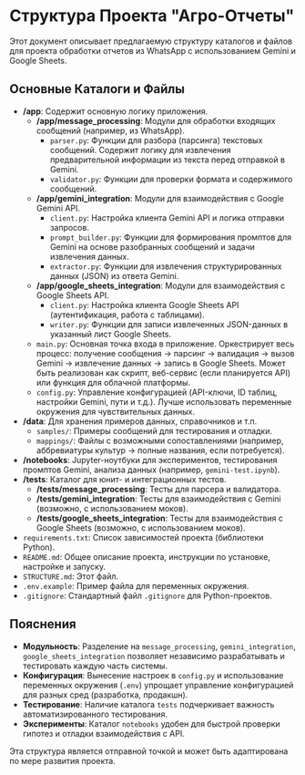 # Структура Проекта "Агро-Отчеты"

Этот документ описывает предлагаемую структуру каталогов и файлов для проекта обработки отчетов из WhatsApp с использованием Gemini и Google Sheets.

## Основные Каталоги и Файлы

-   **/app**: Содержит основную логику приложения.
    -   **/app/message_processing**: Модули для обработки входящих сообщений (например, из WhatsApp).
        -   `parser.py`: Функции для разбора (парсинга) текстовых сообщений. Содержит логику для извлечения предварительной информации из текста перед отправкой в Gemini.
        -   `validator.py`: Функции для проверки формата и содержимого сообщений.
    -   **/app/gemini_integration**: Модули для взаимодействия с Google Gemini API.
        -   `client.py`: Настройка клиента Gemini API и логика отправки запросов.
        -   `prompt_builder.py`: Функции для формирования промптов для Gemini на основе разобранных сообщений и задачи извлечения данных.
        -   `extractor.py`: Функции для извлечения структурированных данных (JSON) из ответа Gemini.
    -   **/app/google_sheets_integration**: Модули для взаимодействия с Google Sheets API.
        -   `client.py`: Настройка клиента Google Sheets API (аутентификация, работа с таблицами).
        -   `writer.py`: Функции для записи извлеченных JSON-данных в указанный лист Google Sheets.
    -   `main.py`: Основная точка входа в приложение. Оркестрирует весь процесс: получение сообщения -> парсинг -> валидация -> вызов Gemini -> извлечение данных -> запись в Google Sheets. Может быть реализован как скрипт, веб-сервис (если планируется API) или функция для облачной платформы.
    -   `config.py`: Управление конфигурацией (API-ключи, ID таблиц, настройки Gemini, пути и т.д.). Лучше использовать переменные окружения для чувствительных данных.
-   **/data**: Для хранения примеров данных, справочников и т.п.
    -   `samples/`: Примеры сообщений для тестирования и отладки.
    -   `mappings/`: Файлы с возможными сопоставлениями (например, аббревиатуры культур -> полные названия, если потребуется).
-   **/notebooks**: Jupyter-ноутбуки для экспериментов, тестирования промптов Gemini, анализа данных (например, `gemini-test.ipynb`).
-   **/tests**: Каталог для юнит- и интеграционных тестов.
    -   **/tests/message_processing**: Тесты для парсера и валидатора.
    -   **/tests/gemini_integration**: Тесты для взаимодействия с Gemini (возможно, с использованием моков).
    -   **/tests/google_sheets_integration**: Тесты для взаимодействия с Google Sheets (возможно, с использованием моков).
-   `requirements.txt`: Список зависимостей проекта (библиотеки Python).
-   `README.md`: Общее описание проекта, инструкции по установке, настройке и запуску.
-   `STRUCTURE.md`: Этот файл.
-   `.env.example`: Пример файла для переменных окружения.
-   `.gitignore`: Стандартный файл `.gitignore` для Python-проектов.

## Пояснения

-   **Модульность**: Разделение на `message_processing`, `gemini_integration`, `google_sheets_integration` позволяет независимо разрабатывать и тестировать каждую часть системы.
-   **Конфигурация**: Вынесение настроек в `config.py` и использование переменных окружения (`.env`) упрощает управление конфигурацией для разных сред (разработка, продакшн).
-   **Тестирование**: Наличие каталога `tests` подчеркивает важность автоматизированного тестирования.
-   **Эксперименты**: Каталог `notebooks` удобен для быстрой проверки гипотез и отладки взаимодействия с API.

Эта структура является отправной точкой и может быть адаптирована по мере развития проекта. 